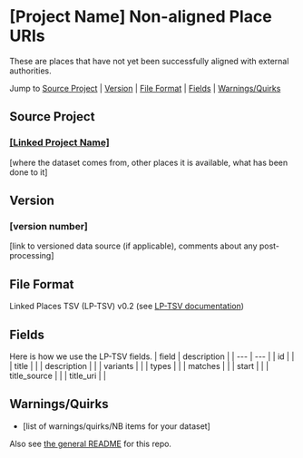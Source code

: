 # [Project Name] Non-aligned Place URIs
These are places that have not yet been successfully aligned with external authorities. 

Jump to [Source Project](#source-project) | [Version](#version) | [File Format](#file-format) | [Fields](#fields) | [Warnings/Quirks](#warnings/quirks)

## Source Project
### [[Linked Project Name]](#)
[where the dataset comes from, other places it is available, what has been done to it]

## Version
### [version number]
[link to versioned data source (if applicable), comments about any post-processing]

## File Format
Linked Places TSV (LP-TSV) v0.2 (see [LP-TSV documentation](https://github.com/LinkedPasts/linked-places/blob/master/tsv_0.2.md))

## Fields
Here is how we use the LP-TSV fields.
| field | description |
| --- | --- |
| id |  |
| title |  |
| description |  |
| variants |  |
| types |  |
| matches |  |
| start |  |
| title_source |  |
| title_uri | |

## Warnings/Quirks
- [list of warnings/quirks/NB items for your dataset] 




Also see [the general README](https://github.com/Hist-ME/URIs/blob/master/README.md) for this repo.